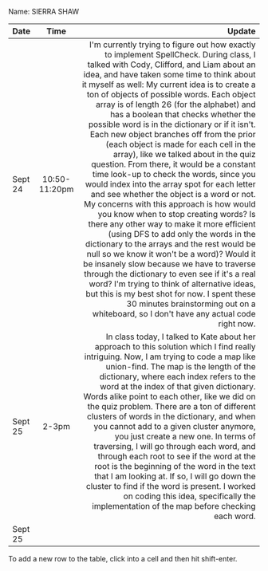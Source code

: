 Name: SIERRA SHAW

| Date    |     Time      |                                                                                                                                                                                                                                                                                                                                                                                                                                                                                                                                                                                                                                                                                                                                                                                                                                                                                                                                                                                                                                                                                                                                                                                                                                                                                                        Update |
|:--------|:-------------:|--------------------------------------------------------------------------------------------------------------------------------------------------------------------------------------------------------------------------------------------------------------------------------------------------------------------------------------------------------------------------------------------------------------------------------------------------------------------------------------------------------------------------------------------------------------------------------------------------------------------------------------------------------------------------------------------------------------------------------------------------------------------------------------------------------------------------------------------------------------------------------------------------------------------------------------------------------------------------------------------------------------------------------------------------------------------------------------------------------------------------------------------------------------------------------------------------------------------------------------------------------------------------------------------------------------:|
| Sept 24 | 10:50-11:20pm | I'm currently trying to figure out how exactly to implement SpellCheck. During class, I talked with Cody, Clifford, and Liam about an idea, and have taken some time to think about it myself as well: My current idea is to create a ton of objects of possible words. Each object array is of length 26 (for the alphabet) and has a boolean that checks whether the possible word is in the dictionary or if it isn't. Each new object branches off from the prior (each object is made for each cell in the array), like we talked about in the quiz question. From there, it would be a constant time look-up to check the words, since you would index into the array spot for each letter and see whether the object is a word or not. My concerns with this approach is how would you know when to stop creating words? Is there any other way to make it more efficient (using DFS to add only the words in the dictionary to the arrays and the rest would be null so we know it won't be a word)? Would it be insanely slow because we have to traverse through the dictionary to even see if it's a real word? I'm trying to think of alternative ideas, but this is my best shot for now. I spent these 30 minutes brainstorming out on a whiteboard, so I don't have any actual code right now. |
| Sept 25 |     2-3pm     |                                                                                                                                                                                                                                                                                                                                                                                                                                                                   In class today, I talked to Kate about her approach to this solution which I find really intriguing. Now, I am trying to code a map like union-find. The map is the length of the dictionary, where each index refers to the word at the index of that given dictionary. Words alike point to each other, like we did on the quiz problem. There are a ton of different clusters of words in the dictionary, and when you cannot add to a given cluster anymore, you just create a new one. In terms of traversing, I will go through each word, and  through each root to see if the word at the root is the beginning of the word in the text that I am looking at. If so, I will go down the cluster to find if the word is present. I worked on coding this idea, specifically the implementation of the map before checking each word. |
| Sept 25 |               |                                                                                                                                                                                                                                                                                                                                                                                                                                                                                                                                                                                                                                                                                                                                                                                                                                                                                                                                                                                                                                                                                                                                                                                                                                                                                                               |


To add a new row to the table, click into a cell and then hit shift-enter.